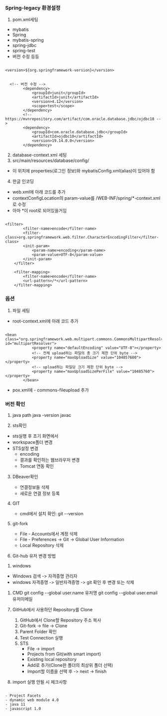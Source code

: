 ### Spring-legacy 환경설정



1. pom.xml세팅 
  - mybatis 
  - Spring
  - mybatis-spring
  - spring-jdbc
  - spring-test
  - 버전 수정 등등
```

<version>${org.springframework-version}</version>


  <!-- 버전 수정 -->
		<dependency>
			<groupId>junit</groupId>
			<artifactId>junit</artifactId>
			<version>4.12</version>
			<scope>test</scope>
		</dependency>
		<!-- https://mvnrepository.com/artifact/com.oracle.database.jdbc/ojdbc10 -->
		<dependency>
			<groupId>com.oracle.database.jdbc</groupId>
			<artifactId>ojdbc10</artifactId>
			<version>19.14.0.0</version>
		</dependency>

```


2. database-context.xml 세팅
3. src/main/resources/database/config/
  - 이 위치에 properties(로그인 정보)와 mybatisConfig.xml(alias)이 있어야 함
  
4. 한글 인코딩
  - web.xml에 아래 코드를 추가
  - contextConfigLocation의 param-value를 /WEB-INF/spring/*-context.xml로 수정
  - 아마 *이 root로 되어있을거임
```

<filter>
        <filter-name>encode</filter-name>
        <filter-class>org.springframework.web.filter.CharacterEncodingFilter</filter-class>
        <init-param>
            <param-name>encoding</param-name>
            <param-value>UTF-8</param-value>
        </init-param>
    </filter>
    
    <filter-mapping>
        <filter-name>encode</filter-name>
        <url-pattern>/*</url-pattern>
    </filter-mapping>

```


### 옵션

1. 파일 세팅

  - root-context.xml에 아래 코드 추가
```

<bean class="org.springframework.web.multipart.commons.CommonsMultipartResolver" id="multipartResolver">
			<property name="defaultEncoding" value="UTF-8"></property>
			<!-- 전체 upload하는 파일의 총 크기 제한 단위 byte -->
			<property name="maxUploadSize" value="104857600"></property>
			<!-- upload하는 파일당 크기 제한 단위 byte -->
			<property name="maxUploadSizePerFile" value="10485760"></property>
		</bean>

```
  - pox.xml에 - commons-fileupload 추가


### 버전 확인

1. java
  path
  java -version
  javac

2. sts확인
  - sts실행 후 초기 화면에서
  - workspace폴더 변경
  - STS설정 변경
      - encoding
      - 결과를 확인하는 웹브라우저 변경
      - Tomcat 연동 확인

3. DBeaver확인
    - 연결정보들 삭제
    - 새로운 연결 정보 등록

4. GIT
   - cmd에서 설치 확인: git --version

5. git-fork
   - File - Accounts에서 계정 삭제 
   - File - Preferences -> Git -> Global User Information
   - Local Repository 삭제

6. Git-hub 유저 변경 방법
  1) windows
  - Windows 검색 -> 자격증명 관리자
  - windows 자격증명 -> 일반자격증명 -> git 확인 후 변경 또는 삭제
  1) CMD
  git config --global user.name 유저명
  git config --global user.email 유저이메일

7. GitHub에서 사용하던 Repository를 Clone
   1) GitHub에서 Clone할 Repository 주소 복사
   2) Git-fork -> file -> Clone
   3) Parent Folder 확인 
   4) Test Connection 실행
   5) STS
       - File -> import
       - Projects from Git(with smart import)
       - Existing local repository
       - Add로 추가(Clone한 폴더의 최상위 폴더 선택)
       - Import할 이름을 선택 후 -> next -> finish

8. import 실행 안될 시 체크사항 

```

- Project Facets
- dynamic web module 4.0
- java 11
- javascript 1.0

```